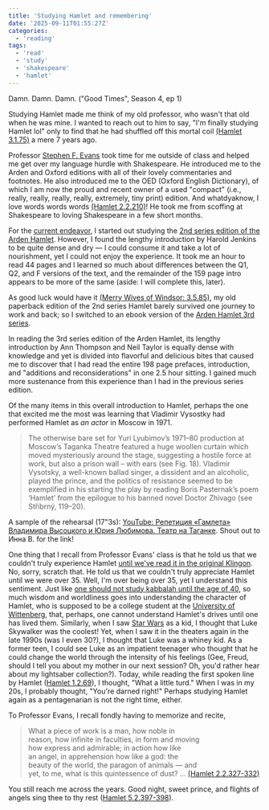 ```yaml
---
title: 'Studying Hamlet and remembering'
date: '2025-09-11T01:55:27Z'
categories:
  - 'reading'
tags:
  - 'read'
  - 'study'
  - 'shakespeare'
  - 'hamlet'
---
```


Damn. Damn. Damn. ("Good Times", Season 4, ep 1)

Studying Hamlet made me think of my old professor, who wasn't that old when he was mine. I wanted to reach out to him to say, "I'm finally studying Hamlet lol" only to find that he had shuffled off this mortal coil [(Hamlet 3.1.75)](https://www.folger.edu/explore/shakespeares-works/hamlet/read/3/1/#line-3.1.75) a mere 7 years ago.

Professor [Stephen F. Evans](https://obituaries.ljworld.com/us/obituaries/ljworld/name/stephen-evans-obituary?id=12131253) took time for me outside of class and helped me get over my language hurdle with Shakespeare. He introduced me to the Arden and Oxford editions with all of their lovely commentaries and footnotes. He also introduced me to the OED (Oxford English Dictionary), of which I am now the proud and recent owner of a used "compact" (i.e., really, really, really, really, extremely, tiny print) edition. And whatdyaknow, I love words words words [(Hamlet 2.2.210)](https://www.folger.edu/explore/shakespeares-works/hamlet/read/2/2/#line-2.2.210)! He took me from scoffing at Shakespeare to loving Shakespeare in a few short months.

For the [current endeavor](/blog/2025-09-07-shakespeare-in-planning/), I started out studying the [2nd series edition of the Arden Hamlet](https://www.abebooks.com/9781903436677/Hamlet-Arden-Shakespeare-Second-Series-1903436672/plp). However, I found the lengthy introduction by Harold Jenkins to be quite dense and dry — I could consume it and take a lot of nourishment, yet I could not enjoy the experience. It took me an hour to read 44 pages and I learned so much about differences between the Q1, Q2, and F versions of the text, and the remainder of the 159 page intro appears to be more of the same (aside: I will complete this, later).

As good luck would have it [(Merry Wives of Windsor: 3.5.85)](https://www.folger.edu/explore/shakespeares-works/the-merry-wives-of-windsor/read/3/5/#line-3.5.85), my old paperback edition of the 2nd series Hamlet barely survived one journey to work and back; so I switched to an ebook version of the [Arden Hamlet 3rd series](https://www.bloomsbury.com/us/hamlet-9781472518385/). 

In reading the 3rd series edition of the Arden Hamlet, its lengthy introduction by Ann Thompson and Neil Taylor is equally dense with knowledge and yet is divided into flavorful and delicious bites that caused me to discover that I had read the entire 198 page prefaces, introduction, and "additions and reconsiderations" in one 2.5 hour sitting. I gained much more sustenance from this experience than I had in the previous series edition.

Of the many items in this overall introduction to Hamlet, perhaps the one that excited me the most was learning that Vladimir Vysostky had performed Hamlet as _an actor_ in Moscow in 1971.

> The otherwise bare set for Yuri Lyubimov’s 1971–80 production at Moscow’s Taganka Theatre featured a huge woollen curtain which moved mysteriously around the stage, suggesting a hostile force at work, but also a prison wall – with ears (see Fig. 18). Vladimir Vysotsky, a well-known ballad singer, a dissident and an alcoholic, played the prince, and the politics of resistance seemed to be exemplified in his starting the play by reading Boris Pasternak’s poem ‘Hamlet’ from the epilogue to his banned novel Doctor Zhivago (see Stříbrný, 119–20).

A sample of the rehearsal (17"3s): [YouTube: Репетиция «Гамлета» Владимира Высоцкого и Юрия Любимова. Театр на Таганке](https://youtu.be/s056I-jPq5g?si=6ks4zL_ZuZQ3wl8m). Shout out to Инна В. for the link!

One thing that I recall from Professor Evans' class is that he told us that we couldn't truly experience Hamlet [until we've read it in the original Klingon](https://www.folger.edu/blogs/shakespeare-and-beyond/shakespeare-klingon-star-trek/). No, sorry, scratch that. He told us that we couldn't truly appreciate Hamlet until we were over 35. Well, I'm over being over 35, yet I understand this sentiment. Just like [one should not study kabbalah until the age of 40](https://www.myjewishlearning.com/article/ask-the-expert-do-i-have-to-be-40-to-study-kabbalah/), so much wisdom and worldliness goes into understanding the character of Hamlet, who is supposed to be a college student at the [University of Wittenberg](https://en.wikipedia.org/wiki/Martin_Luther_University_Halle-Wittenberg), that, perhaps, one cannot understand Hamlet's drives until one has lived them. Similarly, when I saw [Star Wars](https://en.wikipedia.org/wiki/Star_Wars_(film)) as a kid, I thought that Luke Skywalker was the coolest! Yet, when I saw it in the theaters again in the late 1990s (was I even 30?), I thought that Luke was a whiney kid. As a former teen, I could see Luke as an impatient teenager who thought that he could change the world through the intensity of his feelings (Gee, Freud, should I tell you about my mother in our next session? Oh, you'd rather hear about my lightsaber collection?). Today, while reading the first spoken line by Hamlet ([Hamlet 1.2.69](https://www.folger.edu/explore/shakespeares-works/hamlet/read/1/2/#line-1.2.69)), I thought, "What a little turd." When I was in my 20s, I probably thought, "You're darned right!" Perhaps studying Hamlet again as a pentagenarian is not the right time, either.

To Professor Evans, I recall fondly having to memorize and recite,

> What a piece of work is a man, how noble in \
> reason, how infinite in faculties, in form and moving \
> how express and admirable; in action how like \
> an angel, in apprehension how like a god: the \
> beauty of the world, the paragon of animals — and \
> yet, to me, what is this quintessence of dust? ... [(Hamlet 2.2.327-332)](https://www.folger.edu/explore/shakespeares-works/hamlet/read/2/2/#line-2.2.327)

You still reach me across the years. Good night, sweet prince, and flights of angels sing thee to thy rest ([Hamlet 5.2.397-398](https://www.folger.edu/explore/shakespeares-works/hamlet/read/5/2#line-5.2.397)).